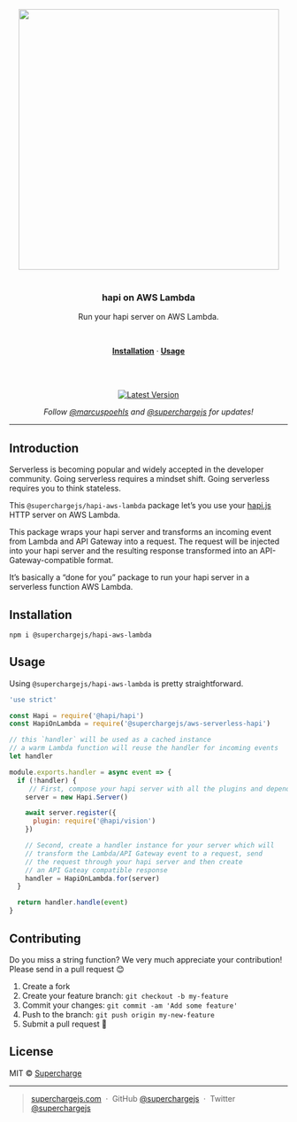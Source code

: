 <div align="center">
  <a href="https://superchargejs.com">
    <img width="471" style="max-width:100%;" src="https://superchargejs.com/images/supercharge-text.svg" />
  </a>
  <br/>
  <br/>
  <p>
    <h3>hapi on AWS Lambda</h3>
  </p>
  <p>
    Run your hapi server on AWS Lambda.
  </p>
  <br/>
  <p>
    <a href="#installation"><strong>Installation</strong></a> ·
    <a href="#usage"><strong>Usage</strong></a>
  </p>
  <br/>
  <br/>
  <p>
    <a href="https://www.npmjs.com/package/@superchargejs/hapi-aws-lambda"><img src="https://img.shields.io/npm/v/@superchargejs/hapi-aws-lambda.svg" alt="Latest Version"></a>
  </p>
  <p>
    <em>Follow <a href="http://twitter.com/marcuspoehls">@marcuspoehls</a> and <a href="http://twitter.com/superchargejs">@superchargejs</a> for updates!</em>
  </p>
</div>

---

## Introduction
Serverless is becoming popular and widely accepted in the developer community. Going serverless requires a mindset shift. Going serverless requires you to think stateless.

This `@superchargejs/hapi-aws-lambda` package let’s you use your [hapi.js](https://hapi.dev) HTTP server on AWS Lambda.

This package wraps your hapi server and transforms an incoming event from Lambda and API Gateway into a request. The request will be injected into your hapi server and the resulting response transformed into an API-Gateway-compatible format.

It’s basically a “done for you” package to run your hapi server in a serverless function AWS Lambda.


## Installation

```
npm i @superchargejs/hapi-aws-lambda
```


## Usage
Using `@superchargejs/hapi-aws-lambda` is pretty straightforward.

```js
'use strict'

const Hapi = require('@hapi/hapi')
const HapiOnLambda = require('@superchargejs/aws-serverless-hapi')

// this `handler` will be used as a cached instance
// a warm Lambda function will reuse the handler for incoming events
let handler

module.exports.handler = async event => {
  if (!handler) {
     // First, compose your hapi server with all the plugins and dependencies
    server = new Hapi.Server()

    await server.register({
      plugin: require('@hapi/vision')
    })

    // Second, create a handler instance for your server which will
    // transform the Lambda/API Gateway event to a request, send
    // the request through your hapi server and then create
    // an API Gateay compatible response
    handler = HapiOnLambda.for(server)
  }

  return handler.handle(event)
}
```


## Contributing
Do you miss a string function? We very much appreciate your contribution! Please send in a pull request 😊

1.  Create a fork
2.  Create your feature branch: `git checkout -b my-feature`
3.  Commit your changes: `git commit -am 'Add some feature'`
4.  Push to the branch: `git push origin my-new-feature`
5.  Submit a pull request 🚀


## License
MIT © [Supercharge](https://superchargejs.com)

---

> [superchargejs.com](https://superchargejs.com) &nbsp;&middot;&nbsp;
> GitHub [@superchargejs](https://github.com/superchargejs/) &nbsp;&middot;&nbsp;
> Twitter [@superchargejs](https://twitter.com/superchargejs)
